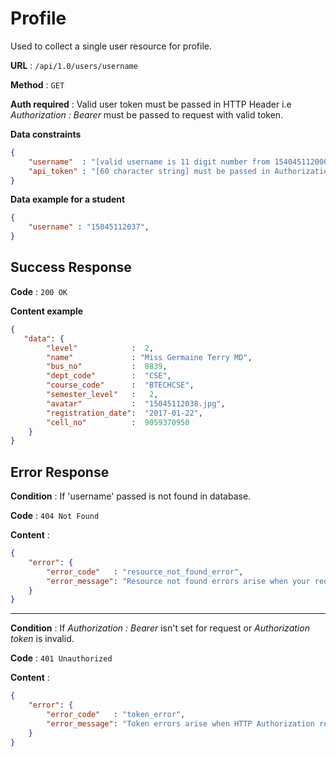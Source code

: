 # Profile

Used to collect a single user resource for profile.

**URL** : `/api/1.0/users/username`

**Method** : `GET`

**Auth required** : Valid user token must be passed in HTTP Header i.e *Authorization : Bearer* must be passed to request with valid token.

**Data constraints**

```json
{
    "username"  : "[valid username is 11 digit number from 154045112000-2038] must be present in url after users",
    "api_token" : "[60 character string] must be passed in Authorization : Bearer header, Don't use api_token key as form payload."
}
```

**Data example for a student**

```json
{
    "username" : "15045112037",
}
```

## Success Response

**Code** : `200 OK`

**Content example**

```json
{
   "data": {
        "level"            :  2,
        "name"             : "Miss Germaine Terry MD",
        "bus_no"           :  8839,
        "dept_code"        :  "CSE",
        "course_code"      :  "BTECHCSE",
        "semester_level"   :   2,
        "avatar"           :  "15045112038.jpg",
        "registration_date":  "2017-01-22",
        "cell_no"          :  9059370950
    }
}
```

## Error Response

**Condition** : If 'username' passed is not found in database.

**Code** : `404 Not Found`

**Content** :

```json
{
    "error": {
        "error_code"   : "resource_not_found_error",
        "error_message": "Resource not found errors arise when your request is trying to access the resources not found in datbase."
    }
}
```
___
**Condition** : If  *Authorization : Bearer* isn't set for request or *Authorization token* is invalid.

**Code** : `401 Unauthorized`

**Content** :

```json
{
    "error": {
        "error_code"   : "token_error",
        "error_message": "Token errors arise when HTTP Authorization request header isn't set for request or the token passed in invalid."
    }
}
```
